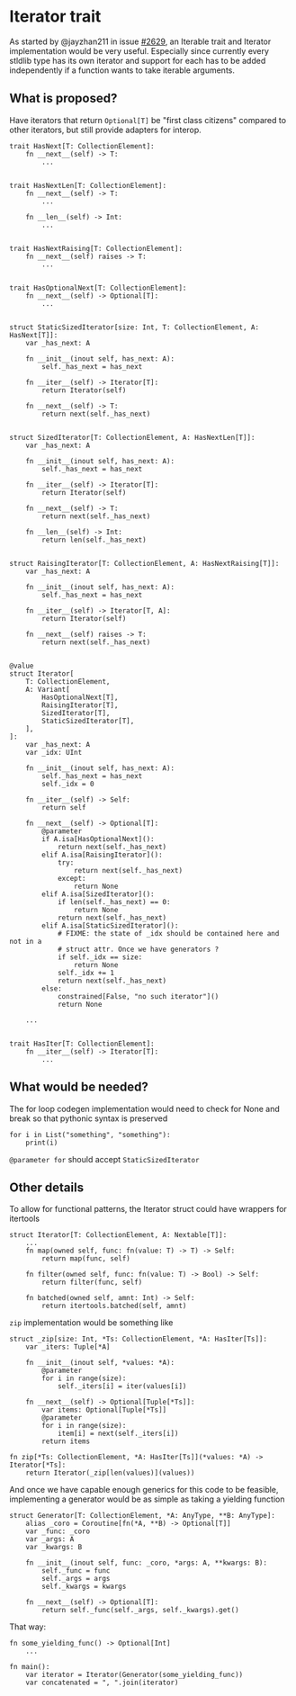 # Iterator trait

As started by @jayzhan211 in issue [#2629](https://github.com/modularml/mojo/issues/2629),
an Iterable trait and Iterator implementation would be very useful. Especially since
currently every stldlib type has its own iterator and support for each has to be added
independently if a function wants to take iterable arguments.

## What is proposed?

Have iterators that return `Optional[T]` be "first class citizens" compared to
other iterators, but still provide adapters for interop.

```mojo
trait HasNext[T: CollectionElement]:
    fn __next__(self) -> T:
        ...


trait HasNextLen[T: CollectionElement]:
    fn __next__(self) -> T:
        ...

    fn __len__(self) -> Int:
        ...


trait HasNextRaising[T: CollectionElement]:
    fn __next__(self) raises -> T:
        ...


trait HasOptionalNext[T: CollectionElement]:
    fn __next__(self) -> Optional[T]:
        ...


struct StaticSizedIterator[size: Int, T: CollectionElement, A: HasNext[T]]:
    var _has_next: A

    fn __init__(inout self, has_next: A):
        self._has_next = has_next

    fn __iter__(self) -> Iterator[T]:
        return Iterator(self)

    fn __next__(self) -> T:
        return next(self._has_next)


struct SizedIterator[T: CollectionElement, A: HasNextLen[T]]:
    var _has_next: A

    fn __init__(inout self, has_next: A):
        self._has_next = has_next

    fn __iter__(self) -> Iterator[T]:
        return Iterator(self)

    fn __next__(self) -> T:
        return next(self._has_next)

    fn __len__(self) -> Int:
        return len(self._has_next)


struct RaisingIterator[T: CollectionElement, A: HasNextRaising[T]]:
    var _has_next: A

    fn __init__(inout self, has_next: A):
        self._has_next = has_next

    fn __iter__(self) -> Iterator[T, A]:
        return Iterator(self)

    fn __next__(self) raises -> T:
        return next(self._has_next)


@value
struct Iterator[
    T: CollectionElement,
    A: Variant[
        HasOptionalNext[T],
        RaisingIterator[T],
        SizedIterator[T],
        StaticSizedIterator[T],
    ],
]:
    var _has_next: A
    var _idx: UInt

    fn __init__(inout self, has_next: A):
        self._has_next = has_next
        self._idx = 0

    fn __iter__(self) -> Self:
        return self

    fn __next__(self) -> Optional[T]:
        @parameter
        if A.isa[HasOptionalNext]():
            return next(self._has_next)
        elif A.isa[RaisingIterator]():
            try:
                return next(self._has_next)
            except:
                return None
        elif A.isa[SizedIterator]():
            if len(self._has_next) == 0:
                return None
            return next(self._has_next)
        elif A.isa[StaticSizedIterator]():
            # FIXME: the state of _idx should be contained here and not in a
            # struct attr. Once we have generators ?
            if self._idx == size:
                return None
            self._idx += 1
            return next(self._has_next)
        else:
            constrained[False, "no such iterator"]()
            return None

    ...


trait HasIter[T: CollectionElement]:
    fn __iter__(self) -> Iterator[T]:
        ...
```

## What would be needed?

The for loop codegen implementation would need to check for None and break so
that pythonic syntax is preserved
```mojo
for i in List("something", "something"):
    print(i)
```

`@parameter for` should accept `StaticSizedIterator`

## Other details

To allow for functional patterns, the Iterator struct could have wrappers for
itertools
```mojo
struct Iterator[T: CollectionElement, A: Nextable[T]]:
    ...
    fn map(owned self, func: fn(value: T) -> T) -> Self:
        return map(func, self)

    fn filter(owned self, func: fn(value: T) -> Bool) -> Self:
        return filter(func, self)
    
    fn batched(owned self, amnt: Int) -> Self:
        return itertools.batched(self, amnt)
```

`zip` implementation would be something like 
```mojo
struct _zip[size: Int, *Ts: CollectionElement, *A: HasIter[Ts]]:
    var _iters: Tuple[*A]

    fn __init__(inout self, *values: *A):
        @parameter
        for i in range(size):
            self._iters[i] = iter(values[i])

    fn __next__(self) -> Optional[Tuple[*Ts]]:
        var items: Optional[Tuple[*Ts]]
        @parameter
        for i in range(size):
            item[i] = next(self._iters[i])
        return items

fn zip[*Ts: CollectionElement, *A: HasIter[Ts]](*values: *A) -> Iterator[*Ts]:
    return Iterator(_zip[len(values)](values))
```

And once we have capable enough generics for this code to be feasible,
implementing a generator would be as simple as taking a yielding function
```mojo
struct Generator[T: CollectionElement, *A: AnyType, **B: AnyType]:
    alias _coro = Coroutine[fn(*A, **B) -> Optional[T]]
    var _func: _coro
    var _args: A
    var _kwargs: B

    fn __init__(inout self, func: _coro, *args: A, **kwargs: B):
        self._func = func
        self._args = args
        self._kwargs = kwargs

    fn __next__(self) -> Optional[T]:
        return self._func(self._args, self._kwargs).get()
```

That way:
```mojo
fn some_yielding_func() -> Optional[Int]
    ...

fn main():
    var iterator = Iterator(Generator(some_yielding_func))
    var concatenated = ", ".join(iterator)
```